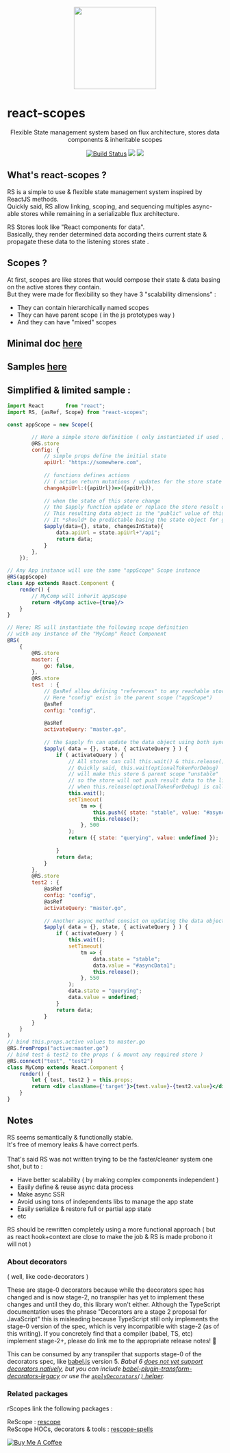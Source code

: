 
<p align="center"><img  width="192" src ="https://github.com/rScopes/rescope/raw/master/doc/assets/logo.svg?sanitize=true" /></p>

<p align="center" style="font-size:25px"><b>

# react-scopes

</b></p>
<p align="center">Flexible State management system based on flux architecture, stores data components & inheritable scopes
</p>

<p align="center"><a href="https://travis-ci.org/rscopes/react-scopes">
<img src="https://travis-ci.org/rscopes/react-scopes.svg?branch=master" alt="Build Status" /></a>
<a href="https://www.npmjs.com/package/react-scopes">
<img src="https://img.shields.io/npm/v/react-scopes.svg" /></a>
<img src="https://img.shields.io/badge/contributions-welcome-brightgreen.svg?style=flat" />

</p>

## What's react-scopes ?

RS is a simple to use & flexible state management system inspired by ReactJS methods.<br/>
Quickly said, RS allow linking, scoping, and sequencing multiples async-able stores while remaining in a serializable flux architecture.

RS Stores look like "React components for data".<br>
Basically, they render determined data according theirs current state & propagate these data to the listening stores state .<br>

## Scopes ?

At first, scopes are like stores that would compose their state & data basing on the active stores they contain.<br/>
But they were made for flexibility so they have 3 "scalability dimensions" :

- They can contain hierarchically named scopes
- They can have parent scope ( in the js prototypes way )
- And they can have "mixed" scopes

## Minimal doc [here](DOC.MD)

## Samples [here](https://github.com/rscopes/react-scopes-samples)

## Simplified & limited sample :

```jsx harmony
import React       from "react";
import RS, {asRef, Scope} from "react-scopes";

const appScope = new Scope({

        // Here a simple store definition ( only instantiated if used )
        @RS.store
        config: {
        	// simple props define the initial state
            apiUrl: "https://somewhere.com",
            
            // functions defines actions
            // ( action return mutations / updates for the store state )
            changeApiUrl:({apiUrl})=>({apiUrl}),
            
            // when the state of this store change 
            // the $apply function update or replace the store result data
            // This resulting data object is the "public" value of this store
            // It *should* be predictable basing the state object for good async SSR  
            $apply(data={}, state, changesInState){
            	data.apiUrl = state.apiUrl+"/api";
            	return data;
            }
        },
    });

// Any App instance will use the same "appScope" Scope instance 
@RS(appScope)
class App extends React.Component {
    render() {
    	// MyComp will inherit appScope
        return <MyComp active={true}/>
    }
}

// Here; RS will instantiate the following scope definition 
// with any instance of the "MyComp" React Component 
@RS(
    {
        @RS.store
        master: {
            go: false,
        },
        @RS.store
        test  : {
        	// @asRef allow defining "references" to any reachable store in the scope
        	// Here "config" exist in the parent scope ("appScope") 
            @asRef
            config: "config",
            
            @asRef
            activateQuery: "master.go",
            
            // the $apply fn can update the data object using both sync and async methods
            $apply( data = {}, state, { activateQuery } ) {
                if ( activateQuery ) {
                	// All stores can call this.wait() & this.release()
                	// Quickly said, this.wait(optionalTokenForDebug) 
                	// will make this store & parent scope "unstable"
                	// so the store will not push result data to the listening stores
                	// when this.release(optionalTokenForDebug) is called the result data of the store is propagated
                    this.wait();
                    setTimeout(
                        tm => {
                            this.push({ state: "stable", value: "#asyncData2" });
                            this.release();
                        }, 500
                    );
                    return ({ state: "querying", value: undefined });
                   
                }
                return data;
            }
        },
        @RS.store
        test2 : {
            @asRef
            config: "config",
            @asRef
            activateQuery: "master.go",
            
            // Another async method consist on updating the data object dynamically
            $apply( data = {}, state, { activateQuery } ) {
                if ( activateQuery ) {
                    this.wait(); 
                    setTimeout(
                        tm => {
                            data.state = "stable";
                            data.value = "#asyncData1";
                            this.release();
                        }, 550
                    );
                    data.state = "querying";
                    data.value = undefined;
                }
                return data;
            }
        }
    }
)
// bind this.props.active values to master.go
@RS.fromProps("active:master.go")
// bind test & test2 to the props ( & mount any required store ) 
@RS.connect("test", "test2")
class MyComp extends React.Component {
    render() {
        let { test, test2 } = this.props;
        return <div className={'target'}>{test.value}-{test2.value}</div>
    }
}


```

## Notes

RS seems semantically & functionally stable. <br/>
It's free of memory leaks & have correct perfs.<br/>
<br/>
That's said RS was not written trying to be the faster/cleaner system one shot, but to :
- Have better scalability ( by making complex components independent )
- Easily define & reuse async data process 
- Make async SSR
- Avoid using tons of independents libs to manage the app state
- Easily serialize & restore full or partial app state
- etc

RS should be rewritten completely using a more functional approach ( but as react hook+context are close to make the job & RS is made probono it will not )

### About decorators

( well, like code-decorators )

These are stage-0 decorators because while the decorators spec has changed and is now stage-2, no transpiler has yet to implement these changes and until they do, this library won't either. Although the TypeScript documentation uses the phrase "Decorators are a stage 2 proposal for JavaScript" this is misleading because TypeScript still only implements the stage-0 version of the spec, which is very incompatible with stage-2 (as of this writing). If you concretely find that a compiler (babel, TS, etc) implement stage-2+, please do link me to the appropriate release notes! 🎈


This can be consumed by any transpiler that supports stage-0 of the decorators spec, like [babel.js](https://babeljs.io/) version 5. *Babel 6 [does not yet support decorators natively](https://phabricator.babeljs.io/T2645), but you can include [babel-plugin-transform-decorators-legacy](https://github.com/loganfsmyth/babel-plugin-transform-decorators-legacy) or use the [`applyDecorators()` helper](#applydecorators-helper).*

### Related packages

rScopes link the following packages :<br>

ReScope : [rescope](https://github.com/rscopes/rescope)<br>
ReScope HOCs, decorators & tools : [rescope-spells](https://github.com/rscopes/rescope-spells)<br>


<a href="https://www.buymeacoffee.com/6RMg8OQ" target="_blank"><img src="https://bmc-cdn.nyc3.digitaloceanspaces.com/BMC-button-images/custom_images/orange_img.png" alt="Buy Me A Coffee" style="height: auto !important;width: auto !important;" ></a>